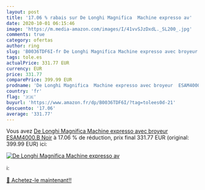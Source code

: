 ```yaml
---
layout: post
title: '17.06 % rabais sur De Longhi Magnifica  Machine expresso av'
date: 2020-10-01 06:15:46
image: 'https://m.media-amazon.com/images/I/41vvSJzDxdL._SL200_.jpg'
comments: true
category: ofertas
author: ring
slug: 'B0036TDF6I-fr De Longhi Magnifica Machine expresso avec broyeur...'
tags: tole.es
actualPrice: 331.77 EUR
currency: EUR
price: 331.77
comparePrice: 399.99 EUR
prodname: 'De Longhi Magnifica  Machine expresso avec broyeur  ESAM4000.B  Noir'
country: 'fr'
flag: '🇫🇷'
buyurl: 'https://www.amazon.fr/dp/B0036TDF6I/?tag=tolees0d-21'
descuento: '17.06'
average: '331.77'
---
```


Vous avez [De Longhi Magnifica  Machine expresso avec broyeur  ESAM4000.B  Noir](https://www.amazon.fr/dp/B0036TDF6I/?tag=tolees0d-21)  à  17.06 % de réduction, prix final  331.77 EUR (original: 399.99 EUR) ici:

[![De Longhi Magnifica  Machine expresso av](https://m.media-amazon.com/images/I/41vvSJzDxdL._SL200_.jpg)](https://www.amazon.fr/dp/B0036TDF6I/?tag=tolees0d-21)

ℹ️:


[🛒 Achetez-le maintenant!!](https://www.amazon.fr/dp/B0036TDF6I/?tag=tolees0d-21)
